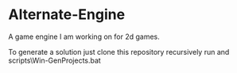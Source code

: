 # Alternate-Engine
A game engine I am working on for 2d games.

To generate a solution just clone this repository recursively run and scripts\Win-GenProjects.bat
